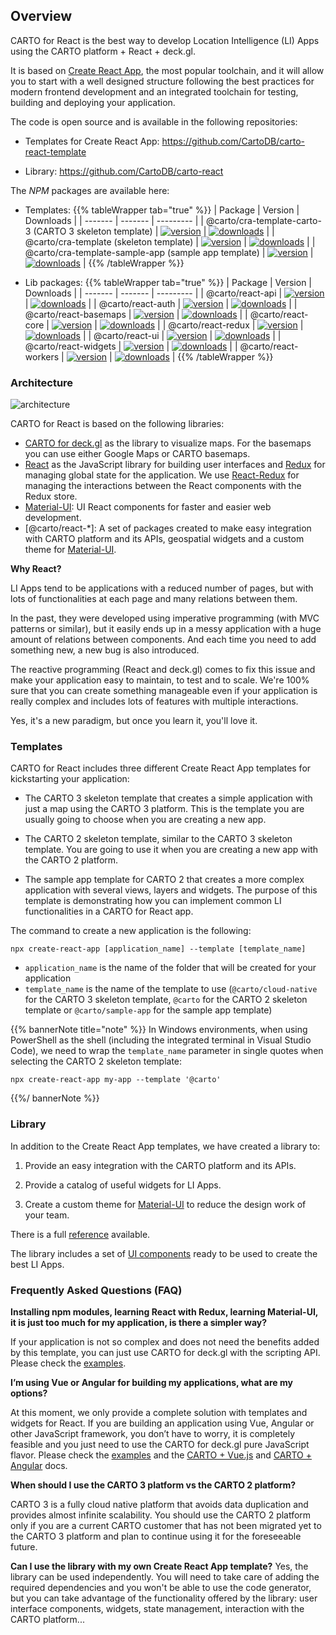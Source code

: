 ## Overview

CARTO for React is the best way to develop Location Intelligence (LI) Apps using the CARTO platform + React + deck.gl.


<asciinema-player src="/cast/react-basic-usage.cast" autoplay loop></asciinema-player>


It is based on [Create React App](https://github.com/facebook/create-react-app), the most popular toolchain, and it will allow you to start with a well designed structure following the best practices for modern frontend development and an integrated toolchain for testing, building and deploying your application.

The code is open source and is available in the following repositories:

* Templates for Create React App: https://github.com/CartoDB/carto-react-template

* Library: https://github.com/CartoDB/carto-react


The *NPM* packages are available here:

- Templates: 
{{% tableWrapper tab="true" %}}
| Package | Version | Downloads |
| ------- | ------- | --------- |
| @carto/cra-template-carto-3 (CARTO 3 skeleton template) | <a href="https://npmjs.org/package/@carto/cra-template-cloud-native">  <img src="https://img.shields.io/npm/v/@carto/cra-template-cloud-native.svg?style=flat-square" alt="version" /></a> | <a href="https://npmjs.org/package/@carto/cra-template-cloud-native">  <img src="https://img.shields.io/npm/dt/@carto/cra-template-cloud-native.svg?style=flat-square" alt="downloads" /></a> |
| @carto/cra-template (skeleton template) | <a href="https://npmjs.org/package/@carto/cra-template"><img src="https://img.shields.io/npm/v/@carto/cra-template.svg?style=flat-square" alt="version" /></a> | <a href="https://npmjs.org/package/@carto/cra-template"> <img src="https://img.shields.io/npm/dt/@carto/cra-template.svg?style=flat-square" alt="downloads" /></a> |
| @carto/cra-template-sample-app (sample app template) | <a href="https://npmjs.org/package/@carto/cra-template-sample-app"><img src="https://img.shields.io/npm/v/@carto/cra-template-sample-app.svg?style=flat-square" alt="version" /></a> | <a href="https://npmjs.org/package/@carto/cra-template-sample-app"><img src="https://img.shields.io/npm/dt/@carto/cra-template-sample-app.svg?style=flat-square" alt="downloads" /></a> |
{{% /tableWrapper %}}

- Lib packages:
{{% tableWrapper tab="true" %}}
| Package | Version | Downloads |
| ------- | ------- | --------- |
| @carto/react-api  | <a href="https://npmjs.org/package/@carto/react-api"><img src="https://img.shields.io/npm/v/@carto/react-api.svg?style=flat-square" alt="version" /></a> | <a href="https://npmjs.org/package/@carto/react-api"><img src="https://img.shields.io/npm/dt/@carto/react-api.svg?style=flat-square" alt="downloads" /></a> |
| @carto/react-auth  | <a href="https://npmjs.org/package/@carto/react-auth"><img src="https://img.shields.io/npm/v/@carto/react-auth.svg?style=flat-square" alt="version" /></a> | <a href="https://npmjs.org/package/@carto/react-auth"><img src="https://img.shields.io/npm/dt/@carto/react-auth.svg?style=flat-square" alt="downloads" /></a> |
| @carto/react-basemaps  | <a href="https://npmjs.org/package/@carto/react-basemaps"><img src="https://img.shields.io/npm/v/@carto/react-basemaps.svg?style=flat-square" alt="version" /></a> | <a href="https://npmjs.org/package/@carto/react-basemaps"><img src="https://img.shields.io/npm/dt/@carto/react-basemaps.svg?style=flat-square" alt="downloads" /></a> |
| @carto/react-core  | <a href="https://npmjs.org/package/@carto/react-core"><img src="https://img.shields.io/npm/v/@carto/react-core.svg?style=flat-square" alt="version" /></a> | <a href="https://npmjs.org/package/@carto/react-core"><img src="https://img.shields.io/npm/dt/@carto/react-core.svg?style=flat-square" alt="downloads" /></a> |
| @carto/react-redux  | <a href="https://npmjs.org/package/@carto/react-redux"><img src="https://img.shields.io/npm/v/@carto/react-redux.svg?style=flat-square" alt="version" /></a> | <a href="https://npmjs.org/package/@carto/react-redux"><img src="https://img.shields.io/npm/dt/@carto/react-redux.svg?style=flat-square" alt="downloads" /></a> |
| @carto/react-ui  | <a href="https://npmjs.org/package/@carto/react-ui"><img src="https://img.shields.io/npm/v/@carto/react-ui.svg?style=flat-square" alt="version" /></a> | <a href="https://npmjs.org/package/@carto/react-ui"><img src="https://img.shields.io/npm/dt/@carto/react-ui.svg?style=flat-square" alt="downloads" /></a> |
| @carto/react-widgets  | <a href="https://npmjs.org/package/@carto/react-widgets"><img src="https://img.shields.io/npm/v/@carto/react-widgets.svg?style=flat-square" alt="version" /></a> | <a href="https://npmjs.org/package/@carto/react-widgets"><img src="https://img.shields.io/npm/dt/@carto/react-widgets.svg?style=flat-square" alt="downloads" /></a> |
| @carto/react-workers  | <a href="https://npmjs.org/package/@carto/react-workers"><img src="https://img.shields.io/npm/v/@carto/react-workers.svg?style=flat-square" alt="version" /></a> | <a href="https://npmjs.org/package/@carto/react-workers"><img src="https://img.shields.io/npm/dt/@carto/react-workers.svg?style=flat-square" alt="downloads" /></a> |
{{% /tableWrapper %}}

### Architecture

![architecture](/img/react/architecture.png 'Architecture')

CARTO for React is based on the following libraries:

- [CARTO for deck.gl](https://carto.com/developers/deck-gl) as the library to visualize maps. For the basemaps you can use either Google Maps or CARTO basemaps.
- [React](https://reactjs.org/) as the JavaScript library for building user interfaces and [Redux](https://redux.js.org/) for managing global state for the application. We use [React-Redux](https://react-redux.js.org/) for managing the interactions between the React components with the Redux store.
- [Material-UI](https://material-ui.com/): UI React components for faster and easier web development.
- [@carto/react-*]: A set of packages created to make easy integration with CARTO platform and its APIs, geospatial widgets and a custom theme for [Material-UI](https://material-ui.com/).

**Why React?**

LI Apps tend to be applications with a reduced number of pages, but with lots of functionalities at each page and many relations between them.

In the past, they were developed using imperative programming (with MVC patterns or similar), but it easily ends up in a messy application with a huge amount of relations between components. And each time you need to add something new, a new bug is also introduced.

The reactive programming (React and deck.gl) comes to fix this issue and make your application easy to maintain, to test and to scale. We're 100% sure that you can create something manageable even if your application is really complex and includes lots of features with multiple interactions.

Yes, it's a new paradigm, but once you learn it, you'll love it.

### Templates

CARTO for React includes three different Create React App templates for kickstarting your application:

- The CARTO 3 skeleton template that creates a simple application with just a map using the CARTO 3 platform. This is the template you are usually going to choose when you are creating a new app.

- The CARTO 2 skeleton template, similar to the CARTO 3 skeleton template. You are going to use it when you are creating a new app with the CARTO 2 platform.

- The sample app template for CARTO 2 that creates a more complex application with several views, layers and widgets. The purpose of this template is demonstrating how you can implement common LI functionalities in a CARTO for React app.

The command to create a new application is the following:

```shell
npx create-react-app [application_name] --template [template_name]
```

- `application_name` is the name of the folder that will be created for your application
- `template_name` is the name of the template to use (`@carto/cloud-native` for the CARTO 3 skeleton template, `@carto` for the CARTO 2 skeleton template or `@carto/sample-app` for the sample app template)

{{% bannerNote title="note" %}}
In Windows environments, when using PowerShell as the shell (including the integrated terminal in Visual Studio Code), we need to wrap the `template_name` parameter in single quotes when selecting the CARTO 2 skeleton template:

```shell
npx create-react-app my-app --template '@carto'
```
{{%/ bannerNote %}}

### Library

In addition to the Create React App templates, we have created a library to:

1. Provide an easy integration with the CARTO platform and its APIs.

2. Provide a catalog of useful widgets for LI Apps.

3. Create a custom theme for [Material-UI](https://material-ui.com/) to reduce the design work of your team.

There is a full [reference](../library-reference/api) available.

The library includes a set of [UI components](https://storybook-react.carto.com) ready to be used to create the best LI Apps.

### Frequently Asked Questions (FAQ)

**Installing npm modules, learning React with Redux, learning Material-UI, it is just too much for my application, is there a simpler way?**

If your application is not so complex and does not need the benefits added by this template, you can just use CARTO for deck.gl with the scripting API. Please check the [examples](/deck-gl/examples/gallery).

**I’m using Vue or Angular for building my applications, what are my options?**

At this moment, we only provide a complete solution with templates and widgets for React. If you are building an application using Vue, Angular or other JavaScript framework, you don’t have to worry, it is completely feasible and you just need to use the CARTO for deck.gl pure JavaScript flavor. Please check the [examples](https://github.com/CartoDB/viz-doc/tree/master/deck.gl/examples/pure-js) and the [CARTO + Vue.js](/vue) and [CARTO + Angular](/angular) docs.

**When should I use the CARTO 3 platform vs the CARTO 2 platform?**

CARTO 3 is a fully cloud native platform that avoids data duplication and provides almost infinite scalability. You should use the CARTO 2 platform only if you are a current CARTO customer that has not been migrated yet to the CARTO 3 platform and plan to continue using it for the foreseeable future. 

**Can I use the library with my own Create React App template?**
Yes, the library can be used independently. You will need to take care of adding the required dependencies and you won't be able to use the code generator, but you can take advantage of the functionality offered by the library: user interface components, widgets, state management, interaction with the CARTO platform...